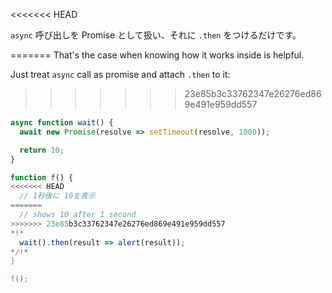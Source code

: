 
<<<<<<< HEAD

`async` 呼び出しを Promise として扱い、それに `.then` をつけるだけです。

=======
That's the case when knowing how it works inside is helpful.

Just treat `async` call as promise and attach `.then` to it:
>>>>>>> 23e85b3c33762347e26276ed869e491e959dd557
```js run
async function wait() {
  await new Promise(resolve => setTimeout(resolve, 1000));

  return 10;
}

function f() {
<<<<<<< HEAD
  // 1秒後に 10を表示
=======
  // shows 10 after 1 second
>>>>>>> 23e85b3c33762347e26276ed869e491e959dd557
*!*
  wait().then(result => alert(result));
*/!*
}

f();
```
